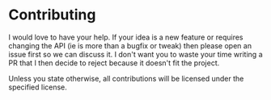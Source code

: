 # Contributing

I would love to have your help. If your idea is a new feature or
requires changing the API (ie is more than a bugfix or tweak)
then please open an issue first so we can discuss it. I don't
want you to waste your time writing a PR that I then decide
to reject because it doesn't fit the project.

Unless you state otherwise, all contributions will be
licensed under the specified license.
